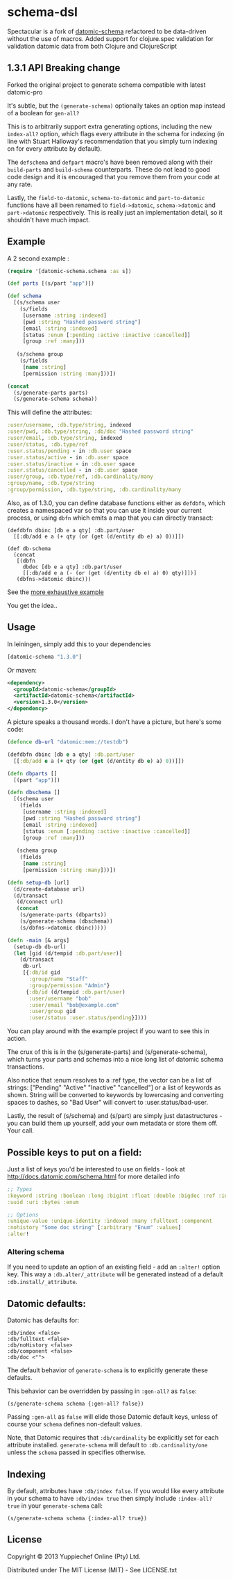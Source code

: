 # schema-dsl

Spectacular is a fork of [datomic-schema](https://github.com/Yuppiechef/datomic-schema) refactored to be data-driven
without the use of macros. Added support for clojure.spec validation for validation datomic data from 
both Clojure and ClojureScript

## 1.3.1 API Breaking change
Forked the original project to generate schema compatible with latest datomic-pro

It's subtle, but the `(generate-schema)` optionally takes an option map instead of a boolean for `gen-all?`

This is to arbitrarily support extra generating options, including the new `index-all?` option, which flags every attribute in the schema for indexing (in line with Stuart Halloway's recommendation that you simply turn indexing on for every attribute by default).

The `defschema` and `defpart` macro's have been removed along with their `build-parts` and `build-schema` counterparts. These do not lead to good code design and it is encouraged that you remove them from your code at any rate.

Lastly, the `field-to-datomic`, `schema-to-datomic` and `part-to-datomic` functions have all been renamed to `field->datomic`, `schema->datomic` and `part->datomic` respectively. This is really just an implementation detail, so it shouldn't have much impact.

## Example

A 2 second example :

```clojure
(require '[datomic-schema.schema :as s])

(def parts [(s/part "app")])

(def schema
  [(s/schema user
    (s/fields
     [username :string :indexed]
     [pwd :string "Hashed password string"]
     [email :string :indexed]
     [status :enum [:pending :active :inactive :cancelled]]
     [group :ref :many]))
   
   (s/schema group
    (s/fields
     [name :string]
     [permission :string :many]))])

(concat
  (s/generate-parts parts)
  (s/generate-schema schema)) 
```

This will define the attributes:

```clojure
:user/username, :db.type/string, indexed
:user/pwd, :db.type/string, :db/doc "Hashed password string"
:user/email, :db.type/string, indexed
:user/status, :db.type/ref
:user.status/pending - in :db.user space
:user.status/active - in :db.user space
:user.status/inactive - in :db.user space
:user.status/cancelled - in :db.user space
:user/group, :db.type/ref, :db.cardinality/many
:group/name, :db.type/string
:group/permission, :db.type/string, :db.cardinality/many
```

Also, as of 1.3.0, you can define database functions either as `defdbfn`, which creates a namespaced var so that you can use it inside your current process, or using `dbfn` which emits a map that you can directly transact:

```
(defdbfn dbinc [db e a qty] :db.part/user
  [[:db/add e a (+ qty (or (get (d/entity db e) a) 0))]])

(def db-schema
  (concat
   [(dbfn
     dbdec [db e a qty] :db.part/user
     [[:db/add e a (- (or (get (d/entity db e) a) 0) qty)]])]
   (dbfns->datomic dbinc)))
```

See the [more exhaustive example](https://github.com/Yuppiechef/datomic-schema/blob/master/test/datomic_schema/schematest.clj)

You get the idea..

## Usage

In leiningen, simply add this to your dependencies

```clojure
[datomic-schema "1.3.0"]
```

Or maven:
```xml
<dependency>
  <groupId>datomic-schema</groupId>
  <artifactId>datomic-schema</artifactId>
  <version>1.3.0</version>
</dependency>
```

A picture speaks a thousand words. I don't have a picture, but here's some code:

```clojure
(defonce db-url "datomic:mem://testdb")

(defdbfn dbinc [db e a qty] :db.part/user
  [[:db/add e a (+ qty (or (get (d/entity db e) a) 0))]])

(defn dbparts []
  [(part "app")])

(defn dbschema []
  [(schema user
    (fields
     [username :string :indexed]
     [pwd :string "Hashed password string"]
     [email :string :indexed]
     [status :enum [:pending :active :inactive :cancelled]]
     [group :ref :many]))
   
   (schema group
    (fields
     [name :string]
     [permission :string :many]))])

(defn setup-db [url]
  (d/create-database url)
  (d/transact
   (d/connect url)
   (concat
    (s/generate-parts (dbparts))
    (s/generate-schema (dbschema))
    (s/dbfns->datomic dbinc)))))

(defn -main [& args]
  (setup-db db-url)
  (let [gid (d/tempid :db.part/user)]
    (d/transact
     db-url
     [{:db/id gid
       :group/name "Staff"
       :group/permission "Admin"}
      {:db/id (d/tempid :db.part/user)
       :user/username "bob"
       :user/email "bob@example.com"
       :user/group gid
       :user/status :user.status/pending}])))
```

You can play around with the example project if you want to see this in action.

The crux of this is in the (s/generate-parts) and (s/generate-schema), which turns your parts and schemas into a nice long list of datomic schema transactions.

Also notice that :enum resolves to a :ref type, the vector can be a list of strings: ["Pending" "Active" "Inactive" "cancelled"] or a list of keywords as shown. String will be converted to keywords by lowercasing and converting spaces to dashes, so "Bad User" will convert to :user.status/bad-user.

Lastly, the result of (s/schema) and (s/part) are simply just datastructures - you can build them up yourself, add your own metadata or store them off. Your call.

## Possible keys to put on a field:

Just a list of keys you'd be interested to use on fields - look at http://docs.datomic.com/schema.html for more detailed info

```clojure
;; Types
:keyword :string :boolean :long :bigint :float :double :bigdec :ref :instant
:uuid :uri :bytes :enum

;; Options
:unique-value :unique-identity :indexed :many :fulltext :component
:nohistory "Some doc string" [:arbitrary "Enum" :values]
:alter!
```

### Altering schema

If you need to update an option of an existing field - add an `:alter!` option
key. This way a `:db.alter/_attribute` will be generated instead of a default
`:db.install/_attribute`.

## Datomic defaults:
Datomic has defaults for:

```
:db/index <false>
:db/fulltext <false>
:db/noHistory <false>
:db/component <false>
:db/doc <"">
```
The default behavior of `generate-schema` is to explicitly generate these defaults.

This behavior can be overridden by passing in `:gen-all?` as `false`:

```
(s/generate-schema schema {:gen-all? false})
```

Passing `:gen-all` as `false` will elide those Datomic default keys, unless of course your `schema`
defines non-default values.

Note, that Datomic requires that `:db/cardinality` be explicitly set for each attribute installed. `generate-schema` will default to `:db.cardinality/one` unless the `schema` passed in specifies otherwise.

## Indexing

By default, attributes have `:db/index false`. If you would like every attribute in your schema to have `:db/index true` then simply include `:index-all? true` in your `generate-schema` call:

```
(s/generate-schema schema {:index-all? true})
```

## License

Copyright © 2013 Yuppiechef Online (Pty) Ltd.

Distributed under The MIT License (MIT) - See LICENSE.txt

